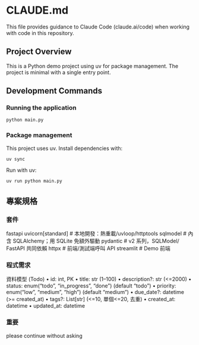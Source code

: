 # CLAUDE.md

This file provides guidance to Claude Code (claude.ai/code) when working with code in this repository.

## Project Overview

This is a Python demo project using uv for package management. The project is minimal with a single entry point.

## Development Commands

### Running the application
```bash
python main.py
```

### Package management
This project uses uv. Install dependencies with:
```bash
uv sync
```

Run with uv:
```bash
uv run python main.py
```

## 專案規格

### 套件

fastapi
uvicorn[standard]        # 本地開發：熱重載/uvloop/httptools
sqlmodel                 # 內含 SQLAlchemy；用 SQLite 免額外驅動
pydantic                 # v2 系列，SQLModel/ FastAPI 共同依賴
httpx                    # 前端/測試端呼叫 API
streamlit                # Demo 前端

### 程式需求

資料模型 (Todo)
	•	id: int, PK
	•	title: str (1–100)
	•	description?: str (<=2000)
	•	status: enum(“todo”, “in_progress”, “done”) (default “todo”)
	•	priority: enum(“low”, “medium”, “high”) (default “medium”)
	•	due_date?: datetime (>= created_at)
	•	tags?: List[str] (<=10, 單個<=20, 去重)
	•	created_at: datetime
	•	updated_at: datetime

### 重要
please continue without asking
